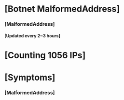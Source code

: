 # [Botnet MalformedAddress]
### [MalformedAddress]
#### [Updated every 2~3 hours]

# [Counting 1056 IPs]

# [Symptoms] 
###   [MalformedAddress]
